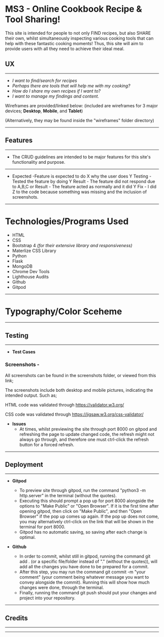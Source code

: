 # MS3 - Online Cookbook Recipe & Tool Sharing!
This site is intended for people to not only FIND recipes, but also SHARE their own, whilst simultaneously inspecting various cooking tools that can help with these fantastic cooking moments!
Thus, this site will aim to provide users with all they need to achieve their ideal meal.

## UX
---


* *I want to find/search for recipes*
* *Perhaps there are tools that will help me with my cooking?*
* *How do I share my own recipes if I want to?*
* *I want to manage my findings and content.*

Wireframes are provided/linked below: (included are wireframes for 3 major devices; **Desktop**, **Mobile**, and **Tablet**)


(Alternatively, they may be found inside the "wireframes" folder directory)



---

## Features
---
* The CRUD guidelines are intended to be major features for this site's functionality and purpose.
---
* Expected -Feature is expected to do X why the user does Y
Testing - Tested the feature by doing Y
Result - The feature did not respond due to A,B,C
or
Result - The feature acted as normally and it did Y
Fix - I did Z to the code because something was missing
and the inclusion of screenshots.
---

# Technologies/Programs Used
* HTML 
* CSS 
* Bootstrap 4 *(for their extensive library and responsiveness)*
* Materlize CSS Library
* Python
* Flask
* MongoDB
* Chrome Dev Tools 
* Lighthouse Audits
* Github
* Gitpod

---

# Typography/Color Sceheme



---

## Testing
---
* **Test Cases**
    

### Screenshots -
All screenshots can be found in the screenshots folder,
or viewed from this link;

The screenshots include both desktop and mobile pictures, indicating the intended output.
Such as;


HTML code was validated through https://validator.w3.org/

CSS code was validated through https://jigsaw.w3.org/css-validator/





* **Issues**  
    * At times, whilst previewing the site through port 8000 on gitpod and refreshing the page to update changed code, 
the refresh might not always go through, and therefore one must 
ctrl-click the refresh button for a forced refresh. 


---

## Deployment
---
* **Gitpod** 
    * To preview site through gitpod, run the command "python3 -m http.server" in the terminal (without the quotes). 
    * Executing this should prompt a pop up for port 8000
    alongside the options to "Make Public" or "Open Browser". If it is the first time after opening gitpod, then click on "Make Public", and then "Open Browser" if the pop up
    comes up again. If the pop up does not come, you may alternatively ctrl-click on the link that will be shown in the terminal for port 8000.
    * Gitpod has no automatic saving, so saving after each change is optimal.


* **Github** 
    * In order to commit, whilst still in gitpod, running the command git add . (or a specific file/folder instead of "." (without the quotes)),
    will add all the changes you have done to be prepared for a commit. 
    * After this step, you may run the command git commit -m "your comment" (your comment being whatever message you want to convey alongside the commit). Running this will 
    show how much changes were done, through the terminal.
    * Finally, running the command git push should put your changes and project into your repository.


---

## Credits 
---


---
